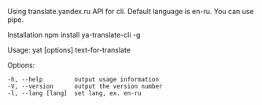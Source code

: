 Using translate.yandex.ru API for cli.
Default language is en-ru.
You can use pipe.

  Installation
    npm install ya-translate-cli -g  

  Usage: yat [options] text-for-translate

  Options:

    -h, --help         output usage information
    -V, --version      output the version number
    -l, --lang [lang]  set lang, ex. en-ru
